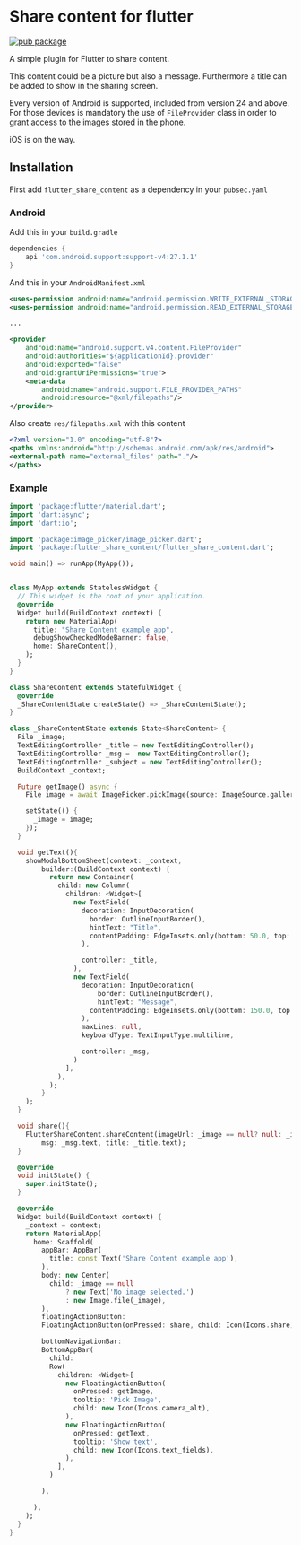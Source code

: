 # Share content for flutter

[![pub package](https://img.shields.io/pub/v/flutter_share_content.svg)](https://pub.dartlang.org/packages/flutter_share_content)

A simple plugin for Flutter to share content.

This content could be a picture but also a message. Furthermore a title can be added to show in the sharing screen.
 
Every version of Android is supported, included from version 24 and above.
For those devices is mandatory the use of `FileProvider` class in order to grant access 
to the images stored in the phone.

iOS is on the way.


## Installation

First add `flutter_share_content` as a dependency in your `pubsec.yaml`

### Android

Add this in your `build.gradle`

```gradle
dependencies {
    api 'com.android.support:support-v4:27.1.1'
}
```

And this in your `AndroidManifest.xml`

```xml
<uses-permission android:name="android.permission.WRITE_EXTERNAL_STORAGE"/>
<uses-permission android:name="android.permission.READ_EXTERNAL_STORAGE"/>

...

<provider
    android:name="android.support.v4.content.FileProvider"
    android:authorities="${applicationId}.provider"
    android:exported="false"
    android:grantUriPermissions="true">
    <meta-data
        android:name="android.support.FILE_PROVIDER_PATHS"
        android:resource="@xml/filepaths"/>
</provider>
```
Also create `res/filepaths.xml` with this content

```xml
<?xml version="1.0" encoding="utf-8"?>
<paths xmlns:android="http://schemas.android.com/apk/res/android">
<external-path name="external_files" path="."/>
</paths>
```


### Example

```dart
import 'package:flutter/material.dart';
import 'dart:async';
import 'dart:io';

import 'package:image_picker/image_picker.dart';
import 'package:flutter_share_content/flutter_share_content.dart';

void main() => runApp(MyApp());


class MyApp extends StatelessWidget {
  // This widget is the root of your application.
  @override
  Widget build(BuildContext context) {
    return new MaterialApp(
      title: "Share Content example app",
      debugShowCheckedModeBanner: false,
      home: ShareContent(),
    );
  }
}

class ShareContent extends StatefulWidget {
  @override
  _ShareContentState createState() => _ShareContentState();
}

class _ShareContentState extends State<ShareContent> {
  File _image;
  TextEditingController _title = new TextEditingController();
  TextEditingController _msg =  new TextEditingController();
  TextEditingController _subject = new TextEditingController();
  BuildContext _context;

  Future getImage() async {
    File image = await ImagePicker.pickImage(source: ImageSource.gallery);

    setState(() {
      _image = image;
    });
  }

  void getText(){
    showModalBottomSheet(context: _context,
        builder:(BuildContext context) {
          return new Container(
            child: new Column(
              children: <Widget>[
                new TextField(
                  decoration: InputDecoration(
                    border: OutlineInputBorder(),
                    hintText: "Title",
                    contentPadding: EdgeInsets.only(bottom: 50.0, top: 10.0, left: 12.0),
                  ),

                  controller: _title,
                ),
                new TextField(
                  decoration: InputDecoration(
                      border: OutlineInputBorder(),
                      hintText: "Message",
                    contentPadding: EdgeInsets.only(bottom: 150.0, top: 10.0, left: 12.0),
                  ),
                  maxLines: null,
                  keyboardType: TextInputType.multiline,

                  controller: _msg,
                )
              ],
            ),
          );
        }
    );
  }

  void share(){
    FlutterShareContent.shareContent(imageUrl: _image == null? null: _image.path,
        msg: _msg.text, title: _title.text);
  }

  @override
  void initState() {
    super.initState();
  }

  @override
  Widget build(BuildContext context) {
    _context = context;
    return MaterialApp(
      home: Scaffold(
        appBar: AppBar(
          title: const Text('Share Content example app'),
        ),
        body: new Center(
          child: _image == null
              ? new Text('No image selected.')
              : new Image.file(_image),
        ),
        floatingActionButton:
        FloatingActionButton(onPressed: share, child: Icon(Icons.share),),

        bottomNavigationBar:
        BottomAppBar(
          child:
          Row(
            children: <Widget>[
              new FloatingActionButton(
                onPressed: getImage,
                tooltip: 'Pick Image',
                child: new Icon(Icons.camera_alt),
              ),
              new FloatingActionButton(
                onPressed: getText,
                tooltip: 'Show text',
                child: new Icon(Icons.text_fields),
              ),
            ],
          )

        ),

      ),
    );
  }
}

```

